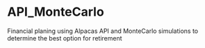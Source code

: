 # API_MonteCarlo
Financial planing using Alpacas API and  MonteCarlo simulations  to determine the best option for retirement
